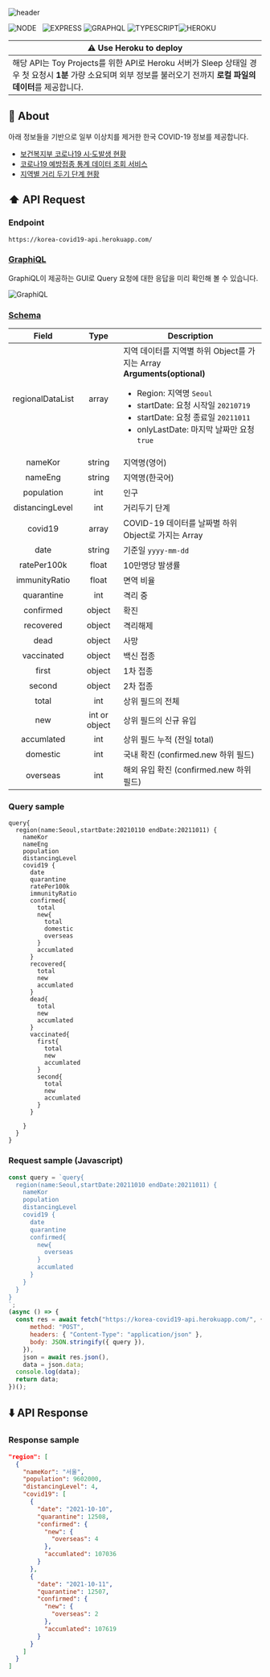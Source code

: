 ![header](https://capsule-render.vercel.app/api?type=rect&color=gradient&height=100&section=header&text=COVID-19%20API&fontSize=40&fontAlign=50&fontAlignY=55)

![NODE](https://img.shields.io/badge/Node.js-339933?style=flat-square&logo=Node.js&logoColor=white)&nbsp;&nbsp;&nbsp;![EXPRESS](https://img.shields.io/badge/Express-4C4C4C?style=flat-square&logo=Express&logoColor=white) ![GRAPHQL](https://img.shields.io/badge/GraphQL-E434AA?style=flat-square&logo=graphql&logoColor=white) ![TYPESCRIPT](https://img.shields.io/badge/Typescript-3178c6?style=flat-square&logo=typescript&logoColor=white)![HEROKU](https://img.shields.io/badge/Heroku-430098?style=flat-square&logo=Heroku&logoColor=white)


| ⚠️ Use Heroku to deploy |
| ----------------------- |
| 해당 API는 Toy Projects를 위한 API로 Heroku 서버가 Sleep 상태일 경우 첫 요청시 **1분** 가량 소요되며 외부 정보를 불러오기 전까지 **로컬 파일의 데이터**를 제공합니다. |

## 📝 About

아래 정보들을 기반으로 일부 이상치를 제거한 한국 COVID-19 정보를 제공합니다.
- [보건복지부 코로나19 시·도발생 현황](https://www.data.go.kr/index.do)
- [코로나19 예방접종 통계 데이터 조회 서비스](https://www.data.go.kr/index.do)
- [지역별 거리 두기 단계 현황](http://ncov.mohw.go.kr/regSocdisBoardView.do)

## ⬆️ API Request

### Endpoint

`https://korea-covid19-api.herokuapp.com/`

### [GraphiQL](https://korea-covid19-api.herokuapp.com/)

GraphiQL이 제공하는 GUI로 Query 요청에 대한 응답을 미리 확인해 볼 수 있습니다.

![GraphiQL](https://user-images.githubusercontent.com/71566740/141089831-8eecd9da-7fca-4777-9802-0bc94b2a1774.png)

### [Schema](https://github.com/HyeokjaeLee/korea-covid19-api/blob/main/src/schema/covid19-schema.ts)

| Field | Type | Description |
|:-----:|:----:| ----------- |
| regionalDataList | array | 지역 데이터를 지역별 하위 Object를 가지는 Array<br/>**Arguments(optional)**<ul><li>Region: 지역명 `Seoul`</li><li>startDate: 요청 시작일 `20210719`</li><li>startDate: 요청 종료일 `20211011`</li><li>onlyLastDate: 마지막 날짜만 요청 `true`</li></ul> |
| nameKor | string | 지역명(영어) |
| nameEng | string | 지역명(한국어) |
| population | int | 인구 |
| distancingLevel | int | 거리두기 단계 |
| covid19 | array | COVID-19 데이터를 날짜별 하위 Object로 가지는 Array |
| date | string | 기준일 `yyyy-mm-dd` |
| ratePer100k | float | 10만명당 발생률 |
| immunityRatio | float | 면역 비율 |
| quarantine | int | 격리 중 |
| confirmed | object | 확진 |
| recovered | object | 격리해제 |
| dead | object | 사망 |
| vaccinated | object | 백신 접종 |
| first | object | 1차 접종 |
| second | object | 2차 접종 |
| total | int | 상위 필드의 전체|
| new | int or object | 상위 필드의 신규 유입|
| accumlated | int | 상위 필드 누적 (전일 total) |
| domestic | int | 국내 확진 (confirmed.new 하위 필드) |
| overseas | int | 해외 유입 확진 (confirmed.new 하위 필드) |

### Query sample

```
query{
  region(name:Seoul,startDate:20210110 endDate:20211011) {
    nameKor
    nameEng
    population
    distancingLevel
    covid19 {
      date
      quarantine
      ratePer100k
      immunityRatio
      confirmed{
        total
        new{
          total
          domestic
          overseas
        }
        accumlated
      }
      recovered{
        total
        new
        accumlated
      }
      dead{
        total
        new
        accumlated
      }
      vaccinated{
      	first{
          total
          new
          accumlated
        }
        second{
          total
          new
          accumlated
        }
      }
      
    }
  }
}
```

### Request sample (Javascript)
```javascript
const query = `query{
  region(name:Seoul,startDate:20211010 endDate:20211011) {
    nameKor
    population
    distancingLevel
    covid19 {
      date
      quarantine
      confirmed{
        new{
          overseas
        }
        accumlated
      }
    }
  }
}
`;
(async () => {
  const res = await fetch("https://korea-covid19-api.herokuapp.com/", {
      method: "POST",
      headers: { "Content-Type": "application/json" },
      body: JSON.stringify({ query }),
    }),
    json = await res.json(),
    data = json.data;
  console.log(data);
  return data;
})();
```

## ⬇️ API Response

### Response sample

```json
"region": [
  {
    "nameKor": "서울",
    "population": 9602000,
    "distancingLevel": 4,
    "covid19": [
      {
        "date": "2021-10-10",
        "quarantine": 12508,
        "confirmed": {
          "new": {
            "overseas": 4
          },
          "accumlated": 107036
        }
      },
      {
        "date": "2021-10-11",
        "quarantine": 12507,
        "confirmed": {
          "new": {
            "overseas": 2
          },
          "accumlated": 107619
        }
      }
    ]
  }
]
```